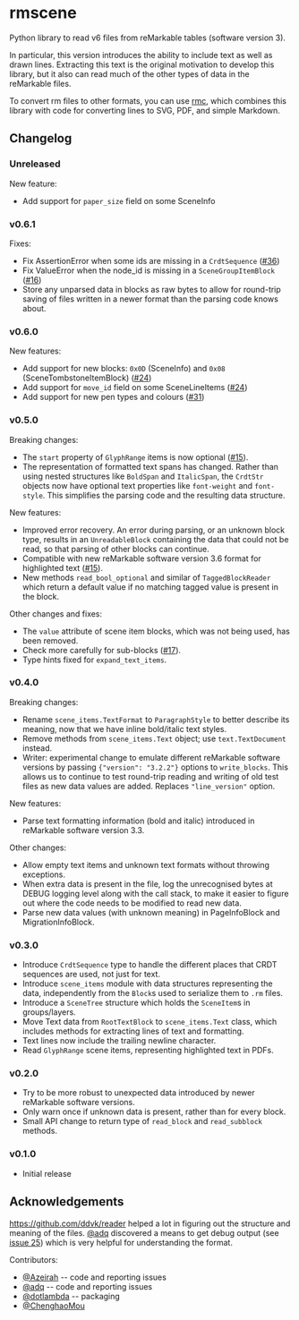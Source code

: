 # rmscene

Python library to read v6 files from reMarkable tables (software version 3).

In particular, this version introduces the ability to include text as well as drawn lines. Extracting this text is the original motivation to develop this library, but it also can read much of the other types of data in the reMarkable files.

To convert rm files to other formats, you can use [rmc](https://github.com/ricklupton/rmc), which combines this library with code for converting lines to SVG, PDF, and simple Markdown.

## Changelog

### Unreleased

New feature:

- Add support for `paper_size` field on some SceneInfo

### v0.6.1

Fixes:

- Fix AssertionError when some ids are missing in a `CrdtSequence` ([#36](https://github.com/ricklupton/rmscene/pull/36))
- Fix ValueError when the node_id is missing in a `SceneGroupItemBlock` ([#16](https://github.com/ricklupton/rmscene/issues/16)) 
- Store any unparsed data in blocks as raw bytes to allow for round-trip saving of files written in a newer format than the parsing code knows about.

### v0.6.0

New features:

- Add support for new blocks: `0x0D` (SceneInfo) and `0x08` (SceneTombstoneItemBlock) ([#24](https://github.com/ricklupton/rmscene/pull/24/))
- Add support for `move_id` field on some SceneLineItems ([#24](https://github.com/ricklupton/rmscene/pull/24/))
- Add support for new pen types and colours ([#31](https://github.com/ricklupton/rmscene/pull/31))

### v0.5.0

Breaking changes:

- The `start` property of `GlyphRange` items is now optional
  ([#15](https://github.com/ricklupton/rmscene/pull/15/)).
- The representation of formatted text spans has changed. Rather than
  using nested structures like `BoldSpan` and `ItalicSpan`, the
  `CrdtStr` objects now have optional text properties like
  `font-weight` and `font-style`. This simplifies the parsing code and
  the resulting data structure.

New features:

- Improved error recovery. An error during parsing, or an unknown block type,
  results in an `UnreadableBlock` containing the data that could not be read, so
  that parsing of other blocks can continue.
- Compatible with new reMarkable software version 3.6 format for
  highlighted text
  ([#15](https://github.com/ricklupton/rmscene/pull/15/)).
- New methods `read_bool_optional` and similar of `TaggedBlockReader`
  which return a default value if no matching tagged value is present
  in the block.
  
Other changes and fixes:

- The `value` attribute of scene item blocks, which was not being used, has been
  removed.
- Check more carefully for sub-blocks
  ([#17](https://github.com/ricklupton/rmscene/issues/17#issuecomment-1701071477)).
- Type hints fixed for `expand_text_items`.

### v0.4.0

Breaking changes:

- Rename `scene_items.TextFormat` to `ParagraphStyle` to better describe its
  meaning, now that we have inline bold/italic text styles.
- Remove methods from `scene_items.Text` object; use `text.TextDocument`
  instead.
- Writer: experimental change to emulate different reMarkable software versions
  by passing `{"version": "3.2.2"}` options to `write_blocks`. This allows us to
  continue to test round-trip reading and writing of old test files as new data
  values are added. Replaces `"line_version"` option.
  
New features:

- Parse text formatting information (bold and italic) introduced in reMarkable
  software version 3.3.

Other changes:

- Allow empty text items and unknown text formats without throwing exceptions.
- When extra data is present in the file, log the unrecognised bytes at DEBUG
  logging level along with the call stack, to make it easier to figure out where
  the code needs to be modified to read new data.
- Parse new data values (with unknown meaning) in PageInfoBlock and
  MigrationInfoBlock.

### v0.3.0

- Introduce `CrdtSequence` type to handle the different places that CRDT
  sequences are used, not just for text.
- Introduce `scene_items` module with data structures representing the data,
  independently from the `Block`s used to serialize them to `.rm` files.
- Introduce a `SceneTree` structure which holds the `SceneItem`s in
  groups/layers.
- Move Text data from `RootTextBlock` to `scene_items.Text` class, which
  includes methods for extracting lines of text and formatting.
- Text lines now include the trailing newline character.
- Read `GlyphRange` scene items, representing highlighted text in PDFs.

### v0.2.0

- Try to be more robust to unexpected data introduced by newer reMarkable software versions.
- Only warn once if unknown data is present, rather than for every block.
- Small API change to return type of `read_block` and `read_subblock` methods.

### v0.1.0

- Initial release

## Acknowledgements

https://github.com/ddvk/reader helped a lot in figuring out the structure and meaning of the files.  [@adq](https://github.com/adq) discovered a means to get debug output (see [issue 25](https://github.com/ricklupton/rmscene/issues/25)) which is very helpful for understanding the format.

Contributors:
- [@Azeirah](https://github.com/Azeirah) -- code and reporting issues
- [@adq](https://github.com/adq) -- code and reporting issues
- [@dotlambda](https://github.com/dotlambda) -- packaging
- [@ChenghaoMou](https://github.com/ChenghaoMou)
